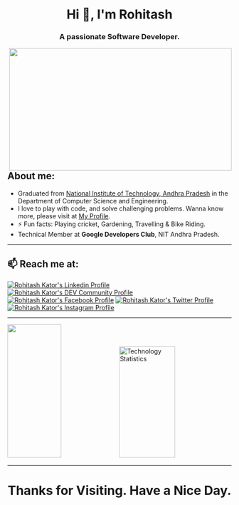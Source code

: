 <h1 align="center">Hi 👋, I'm Rohitash</h1>
<h3 align="center">A passionate Software Developer.</h3>
<img align ="right" height="275" width="500" src="https://camo.githubusercontent.com/683e2187241c641430216c864ce93fc5a0e0dfb232c5a01d1c54b54d63aa8cb2/68747470733a2f2f63646e2e6472696262626c652e636f6d2f75736572732f313136323037372f73637265656e73686f74732f333834383931342f70726f6772616d6d65722e676966" src="Code Eat Sleep Code" />

## About me:
-  Graduated from [National Institute of Technology, Andhra Pradesh](https://www.nitandhra.ac.in) in the
Department of Computer Science and Engineering. 
- I love to play with code, and solve challenging problems. Wanna know more, please visit at [My Profile](https://itsRkator.github.io).
- ⚡ Fun facts: Playing cricket, Gardening, Travelling & Bike Riding.
- Technical Member at <b>Google Developers Club</b>, NIT Andhra Pradesh.

***

## 📫 Reach me at:
  [![Rohitash Kator's Linkedin Profile](https://img.shields.io/badge/linkedin-itsRkator-007bb5?style=badge&logo=linkedin)](https://www.linkedin.com/in/itsRkator)
  [![Rohitash Kator's DEV Community Profile](https://img.shields.io/badge/dev-itsRkator-000000?style=badge&logo=dev.to)](https://dev.to/itsrkator)
  [![Rohitash Kator's Facebook Profile](https://img.shields.io/badge/facebook-itsRkator-1877f2?style=badge&logo=facebook)](https://facebook.com/itsRkator)
  [![Rohitash Kator's Twitter Profile](https://img.shields.io/badge/twitter-itsRkator-1da1f2?style=badge&logo=twitter)](https://twitter.com/itsRkator)
  [![Rohitash Kator's Instagram Profile](https://img.shields.io/badge/instagram-hey.auspicious-c32aa3?style=badge&logo=instagram)](https://instagram.com/mystical.rms)
<!--   ![Profile Viewers](https://visitor-badge.glitch.me/badge?page_id=itsRkator.itsRkator) -->

<!-- <p align="left"><img src="https://komarev.com/ghpvc/?username=itsRkator&label=Profile%20views&color=0e75b6&style=flat"
    alt="Rohitash Kator" /></p> -->


***
<div>
  <img height="300" width="49%" src="https://github-readme-stats.vercel.app/api?username=itsRkator&&show_icons=true&title_color=ffffff&icon_color=bb2acf&text_color=daf7dc&bg_color=191919">
  <img height="250" width="50%" src="https://github-readme-stats.vercel.app/api/top-langs/?username=itsRkator&layout=compact" alt="Technology Statistics" />
</div>

<!-- ## Stanzers:
  [![Stargazers repo roster for @itsRkator/itsRkator](https://reporoster.com/stars/itsRkator/itsRkator)](https://github.com/itsRkator/itsRkator/stargazers)
 -->
***
<div align="center">
  <h1>
    Thanks for Visiting. Have a Nice Day.
  </h1>
</div>
